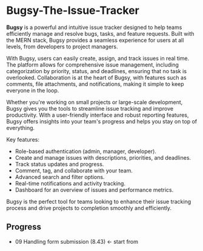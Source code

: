 # Bugsy-The-Issue-Tracker

**Bugsy** is a powerful and intuitive issue tracker designed to help teams efficiently manage and resolve bugs, tasks, and feature requests. Built with the MERN stack, Bugsy provides a seamless experience for users at all levels, from developers to project managers.

With Bugsy, users can easily create, assign, and track issues in real time. The platform allows for comprehensive issue management, including categorization by priority, status, and deadlines, ensuring that no task is overlooked. Collaboration is at the heart of Bugsy, with features such as comments, file attachments, and notifications, making it simple to keep everyone in the loop.

Whether you're working on small projects or large-scale development, Bugsy gives you the tools to streamline issue tracking and improve productivity. With a user-friendly interface and robust reporting features, Bugsy offers insights into your team's progress and helps you stay on top of everything.

Key features:

- Role-based authentication (admin, manager, developer).
- Create and manage issues with descriptions, priorities, and deadlines.
- Track status updates and progress.
- Comment, tag, and collaborate with your team.
- Advanced search and filter options.
- Real-time notifications and activity tracking.
- Dashboard for an overview of issues and performance metrics.

Bugsy is the perfect tool for teams looking to enhance their issue tracking process and drive projects to completion smoothly and efficiently.

## Progress

- 09 Handling form submission (8.43) <- start from
